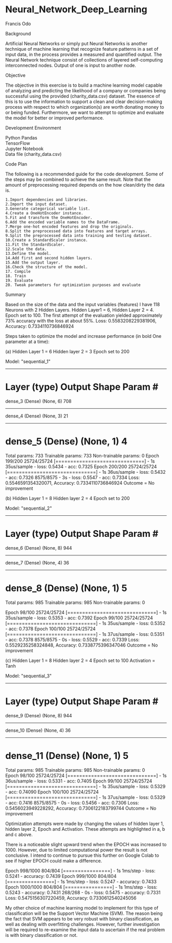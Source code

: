# Neural_Network_Deep_Learning
Francis Odo

Background

Artificial Neural Networks or simply put Neural Networks is another technique of machine learning that recognize feature patterns in a set of input data, in the process provides a measured and quantified output. The Neural Network technique consist of collections of layered self-computing interconnected nodes. Output of one is input to another node.

Objective

The objective in this exercise is to build a machine learning model capable of analyzing and predicting the likelihood of a company or companies being successful using the provided (charity_data.csv) dataset. The essence of this is to use the information to support a clean and clear decision-making process with respect to which organization(s) are worth donating money to or being funded. Furthermore, we want to attempt to optimize and evaluate the model for better or improved performance. 

Development Environment

Python Pandas												
TensorFlow												
Jupyter Notebook											
Data file (charity_data.csv)

Code Plan

The following is a recommended guide for the code development. Some of the steps may be combined to achieve the same result. Note that the amount of preprocessing required depends on the how clean/dirty the data is.

	1.Import dependencies and libraries.
	2.Import the input dataset.
	3.Generate categorical variable list.
	4.Create a OneHotEncoder instance.
	5.Fit and transform the OneHotEncoder.
	6.Add the encoded variable names to the DataFrame.
	7.Merge one-hot encoded features and drop the originals.
	8.Split the preprocessed data into features and target arrays.
	9.Split the preprocessed data into training and testing dataset.
	10.Create a StandardScaler instance.
	11.Fit the StandardScaler.
	12.Scale the data.
	13.Define the model.
	14.Add first and second hidden layers.
	15.Add the output layer.
	16.Check the structure of the model.
	17. Compile
	18. Train
	19. Evaluate
	20. Tweak parameters for optimization purposes and evaluate
	
  
Summary 

Based on the size of the data and the input variables (features) I have 118 Neurons with 2 Hidden Layers.  Hidden Layer1 = 6, Hidden Layer 2 = 4. Epoch set to 100.	
The first attempt of the evaluation yielded approximately 73% accuracy with the loss at about 55%. 		Loss: 0.5583208229381906, Accuracy: 0.7334110736846924


Steps taken to optimize the model and increase performance (in bold One parameter at a time):

(a) Hidden Layer 1 = 6 Hidden layer 2 = 3 Epoch set to 200

Model: "sequential_1"
_________________________________________________________________
Layer (type)                 Output Shape              Param #   
=================================================================
dense_3 (Dense)              (None, 6)                 708       
_________________________________________________________________
dense_4 (Dense)              (None, 3)                 21        
_________________________________________________________________
dense_5 (Dense)              (None, 1)                 4         
=================================================================
Total params: 733  Trainable params: 733  Non-trainable params: 0
Epoch 199/200
25724/25724 [==============================] - 1s 35us/sample - loss: 0.5434 - acc: 0.7325
Epoch 200/200
25724/25724 [==============================] - 1s 36us/sample - loss: 0.5432 - acc: 0.7326
8575/8575 - 3s - loss: 0.5547 - acc: 0.7334
Loss: 0.5546591354320071, Accuracy: 0.7334110736846924 	        Outcome = No improvement


(b) Hidden Layer 1 = 8 Hidden layer 2 = 4 Epoch set to 200

Model: "sequential_2"
_________________________________________________________________
Layer (type)                 Output Shape              Param #   
=================================================================
dense_6 (Dense)              (None, 8)                 944       
_________________________________________________________________
dense_7 (Dense)              (None, 4)                 36        
_________________________________________________________________
dense_8 (Dense)              (None, 1)                 5         
=================================================================
Total params: 985 Trainable params: 985 Non-trainable params: 0

Epoch 98/100
25724/25724 [==============================] - 1s 35us/sample - loss: 0.5353 - acc: 0.7392
Epoch 99/100
25724/25724 [==============================] - 1s 35us/sample - loss: 0.5352 - acc: 0.7378
Epoch 100/100
25724/25724 [==============================] - 1s 37us/sample - loss: 0.5351 - acc: 0.7378
8575/8575 - 0s - loss: 0.5529 - acc: 0.7339
Loss: 0.5529235258324848, Accuracy: 0.7338775396347046	Outcome = No improvement


(c) Hidden Layer 1 = 8 Hidden layer 2 = 4 Epoch set to 100 	Activation = Tanh

Model: "sequential_3"
_________________________________________________________________
Layer (type)                 Output Shape              Param #   
=================================================================
dense_9 (Dense)              (None, 8)                 944       
_________________________________________________________________
dense_10 (Dense)             (None, 4)                 36        
_________________________________________________________________
dense_11 (Dense)             (None, 1)                 5         
=================================================================
Total params: 985 Trainable params: 985  Non-trainable params: 0		
Epoch 98/100
25724/25724 [==============================] - 1s 36us/sample - loss: 0.5331 - acc: 0.7405
Epoch 99/100
25724/25724 [==============================] - 1s 35us/sample - loss: 0.5329 - acc: 0.74090 
Epoch 100/100
25724/25724 [==============================] - 1s 37us/sample - loss: 0.5329 - acc: 0.7416
8575/8575 - 0s - loss: 0.5456 - acc: 0.7306
Loss: 0.5456023949228292, Accuracy: 0.7306122183799744	     Outcome = No improvement


Optimization attempts were made by changing the values of hidden layer 1, hidden layer 2, Epoch and Activation. These attempts are highlighted in a, b and c above.

There is a noticeable slight upward trend when the EPOCH was increased to 1000. 
However, due to limited computational power the result is not conclusive. 
I intend to continue to pursue this further on Google Colab to see if higher EPOCH could make a difference.

Epoch 998/1000
804/804 [================] - 1s 1ms/step - loss: 0.5241 - accuracy: 0.7439
Epoch 999/1000
804/804 [================] - 1s 1ms/step - loss: 0.5247 - accuracy: 0.7433
Epoch 1000/1000
804/804 [================] - 1s 1ms/step - loss: 0.5243 - accuracy: 0.7431
268/268 - 0s - loss: 0.5475 - accuracy: 0.7331
	Loss: 0.5475156307220459, Accuracy: 0.7330612540245056
	
  
My other choice of machine learning model to implement for this type of classification will be the Support Vector Machine (SVM). The reason being the fact that SVM appears to be very robust with binary classification, as well as dealing with overfitting challenges.  However, further investigation will be required to re-examine the input data to ascertain if the real problem is with binary classification or not.									
